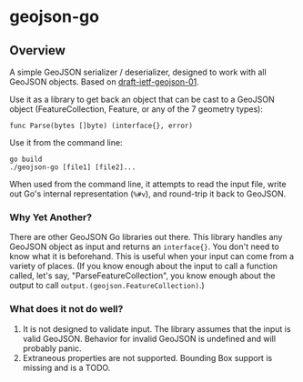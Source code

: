 # geojson-go

## Overview

A simple GeoJSON serializer / deserializer, designed to work with all GeoJSON objects. Based on [draft-ietf-geojson-01](https://www.ietf.org/id/draft-ietf-geojson-01.txt).

Use it as a library to get back an object that can be cast to a GeoJSON object (FeatureCollection, Feature, or any of the 7 geometry types):

```
func Parse(bytes []byte) (interface{}, error)
```

Use it from the command line:
```
go build
./geojson-go [file1] [file2]...
```

When used from the command line, it attempts to read the input file, write out Go's internal representation (`%#v`), and round-trip it back to GeoJSON.

### Why Yet Another?
There are other GeoJSON Go libraries out there. This library handles any GeoJSON object as input and returns an `interface{}`. You don't need to know what it is beforehand. This is useful when your input can come from a variety of places. (If you know enough about the input to call a function called, let's say, "ParseFeatureCollection", you know enough about the output to call `output.(geojson.FeatureCollection)`.) 

### What does it not do well?
1. It is not designed to validate input. The library assumes that the input is valid GeoJSON. Behavior for invalid GeoJSON is undefined and will probably panic.
2. Extraneous properties are not supported. Bounding Box support is missing and is a TODO.
